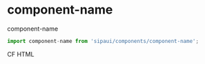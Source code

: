 # component-name

component-name

```js
import component-name from 'sipaui/components/component-name';
```

<!-- STORY -->

CF HTML
